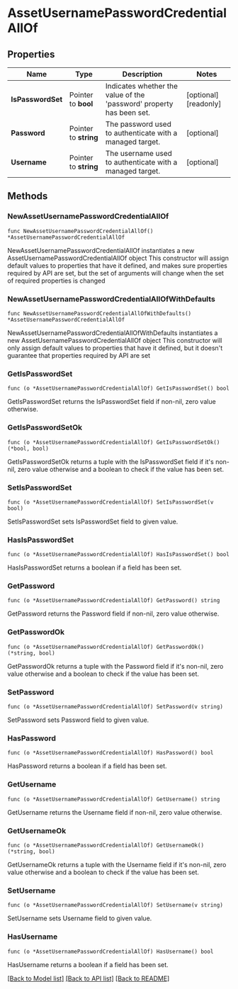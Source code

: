# AssetUsernamePasswordCredentialAllOf

## Properties

Name | Type | Description | Notes
------------ | ------------- | ------------- | -------------
**IsPasswordSet** | Pointer to **bool** | Indicates whether the value of the &#39;password&#39; property has been set. | [optional] [readonly] 
**Password** | Pointer to **string** | The password used to authenticate with a managed target. | [optional] 
**Username** | Pointer to **string** | The username used to authenticate with a managed target. | [optional] 

## Methods

### NewAssetUsernamePasswordCredentialAllOf

`func NewAssetUsernamePasswordCredentialAllOf() *AssetUsernamePasswordCredentialAllOf`

NewAssetUsernamePasswordCredentialAllOf instantiates a new AssetUsernamePasswordCredentialAllOf object
This constructor will assign default values to properties that have it defined,
and makes sure properties required by API are set, but the set of arguments
will change when the set of required properties is changed

### NewAssetUsernamePasswordCredentialAllOfWithDefaults

`func NewAssetUsernamePasswordCredentialAllOfWithDefaults() *AssetUsernamePasswordCredentialAllOf`

NewAssetUsernamePasswordCredentialAllOfWithDefaults instantiates a new AssetUsernamePasswordCredentialAllOf object
This constructor will only assign default values to properties that have it defined,
but it doesn't guarantee that properties required by API are set

### GetIsPasswordSet

`func (o *AssetUsernamePasswordCredentialAllOf) GetIsPasswordSet() bool`

GetIsPasswordSet returns the IsPasswordSet field if non-nil, zero value otherwise.

### GetIsPasswordSetOk

`func (o *AssetUsernamePasswordCredentialAllOf) GetIsPasswordSetOk() (*bool, bool)`

GetIsPasswordSetOk returns a tuple with the IsPasswordSet field if it's non-nil, zero value otherwise
and a boolean to check if the value has been set.

### SetIsPasswordSet

`func (o *AssetUsernamePasswordCredentialAllOf) SetIsPasswordSet(v bool)`

SetIsPasswordSet sets IsPasswordSet field to given value.

### HasIsPasswordSet

`func (o *AssetUsernamePasswordCredentialAllOf) HasIsPasswordSet() bool`

HasIsPasswordSet returns a boolean if a field has been set.

### GetPassword

`func (o *AssetUsernamePasswordCredentialAllOf) GetPassword() string`

GetPassword returns the Password field if non-nil, zero value otherwise.

### GetPasswordOk

`func (o *AssetUsernamePasswordCredentialAllOf) GetPasswordOk() (*string, bool)`

GetPasswordOk returns a tuple with the Password field if it's non-nil, zero value otherwise
and a boolean to check if the value has been set.

### SetPassword

`func (o *AssetUsernamePasswordCredentialAllOf) SetPassword(v string)`

SetPassword sets Password field to given value.

### HasPassword

`func (o *AssetUsernamePasswordCredentialAllOf) HasPassword() bool`

HasPassword returns a boolean if a field has been set.

### GetUsername

`func (o *AssetUsernamePasswordCredentialAllOf) GetUsername() string`

GetUsername returns the Username field if non-nil, zero value otherwise.

### GetUsernameOk

`func (o *AssetUsernamePasswordCredentialAllOf) GetUsernameOk() (*string, bool)`

GetUsernameOk returns a tuple with the Username field if it's non-nil, zero value otherwise
and a boolean to check if the value has been set.

### SetUsername

`func (o *AssetUsernamePasswordCredentialAllOf) SetUsername(v string)`

SetUsername sets Username field to given value.

### HasUsername

`func (o *AssetUsernamePasswordCredentialAllOf) HasUsername() bool`

HasUsername returns a boolean if a field has been set.


[[Back to Model list]](../README.md#documentation-for-models) [[Back to API list]](../README.md#documentation-for-api-endpoints) [[Back to README]](../README.md)



